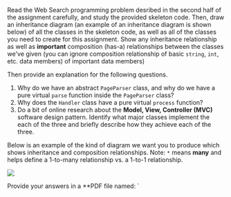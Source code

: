 Read the Web Search programming problem desribed in the second half of the assignment carefully, and study the provided skeleton code.  Then, draw an inheritance diagram (an example of an inheritance diagram is shown below) of all the classes in the skeleton code, as well as all of the classes you need to create for this assignment. Show any inheritance relationship as well as **important** composition (has-a) relationships between the classes we've given (you can ignore composition relationship of basic `string`, `int`, etc. data members) of important data members)

Then provide an explanation for the following questions.  

1. Why do we have an abstract `PageParser` class, and why do we have a pure virtual `parse` function inside the `PageParser` class?
2. Why does the `Handler` class have a pure virtual `process` function? 
3. Do a bit of online research about the **Model, View, Controller (MVC)** software design pattern.  Identify what major classes implement the each of the three and briefly describe how they achieve each of the three.

Below is an example of the kind of diagram we want you to produce which shows inheritance and composition relationships.  Note: `*` means **many** and helps define a 1-to-many relationship vs. a 1-to-1 relationship.

<img src="{{site.baseurl}}/homework/img/classhierarchy.png">

Provide your answers in a **PDF file named: `